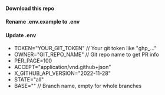 #### Download this repo
#### Rename .env.example to .env
#### Update .env
- TOKEN="YOUR_GIT_TOKEN"  // Your git token like "ghp_..."
- OWNER="GIT_REPO_NAME"   // Git repo name to get PR info
- PER_PAGE=100
- ACCEPT="application/vnd.github+json"
- X_GITHUB_API_VERSION="2022-11-28"
- STATE="all"
- BASE=""   // Branch name, empty for whole branches
